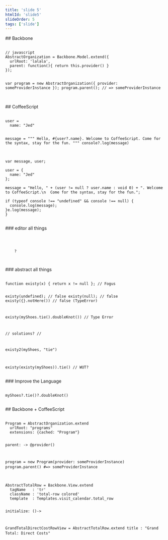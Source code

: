 ```yaml
---
title: 'slide 5'
htmlId: 'slide5'
slideOrder: 5
tags: ['slide']
---
```


<section>
<t render="markdown">## Backbone</t>
<pre>
		<code class='javascript'>
// javascript
AbstractOrganization = Backbone.Model.extend({
  urlRoot: 'lalala',
  parent: function(){ return this.provider() }
});

var program = new AbstractOrganization({
  provider: someProviderInstance
});
program.parent(); // => someProviderInstance
		</code>
	</pre>	
</section>

<section>
<t render="markdown">
## CoffeeScript
</t>
<pre>
	<code class='coffeescript'>
user =
  name: "Jed"

message =
  """
    Hello, #{user?.name}. Welcome to CoffeeScript.
      Come for the syntax, stay for the fun.
  """
console?.log(message)
	</code>
</pre>

<pre>
	<code class='javascript'>
var message, user;

user = {
  name: "Jed"
};

message = "Hello, " + (user != null ? user.name : void 0) + ". Welcome to CoffeeScript.\n  Come for the syntax, stay for the fun.";

if (typeof console !== "undefined" && console !== null) {
  console.log(message);
}e.log(message);
}
	</code>
</pre>
</section>

<section>
<t render="markdown">
### editor all things
</t>
<pre>
	<code class='xml'>
<snippet>
	<content><![CDATA[
if (typeof ${1:object} !== "undefined" && ${1:object} !== null) {
  ${1:object}.${2}
}
]]></content>
	<tabTrigger>?</tabTrigger>
</snippet>
	</code>
</pre>
</section>

<section>
<t render="markdown">### abstract all things</t>
<pre>
	<code class='javascript'>
function existy(x) { return x != null }; // Fogus

existy(undefined); // false
existy(null); // false
existy({}.notHere()) // false (TypeError)

existy(myShoes.tie().doubleKnot()) // Type Error

// solutions? //

existy2(myShoes, "tie")

existy(existy(myShoes)).tie() // WUT?
	</code>
</pre>
</section>

<section>
<t render="markdown">### Improve the Language</t>
<pre>
	<code class='coffeescript'>
myShoes?.tie()?.doubleKnot()
	</code>
</pre>
</section>

<section>
<t render="markdown">## Backbone + CoffeeScript</t>
<pre>
	<code class='coffeescript'>
Program = AbstractOrganization.extend
  urlRoot: "programs"
  extensions: {cached: "Program"}

  parent: -> @provider()

program = new Program(provider: someProviderInstance)
program.parent() #=> someProviderInstance
	</code>
</pre>
</section>

<section>
<pre>
	<code class='coffeescript'>
AbstractTotalRow = Backbone.View.extend
  tagName   : 'tr'
  className : 'total-row colored'
  template  : Templates.visit_calendar.total_row

  initialize: ()->


GrandTotalDirectCostRowView = AbstractTotalRow.extend
  title : "Grand Total: Direct Costs"
	</code>
</pre>

</section>
